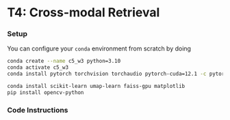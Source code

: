 # T4: Cross-modal Retrieval

### Setup

You can configure your `conda` environment from scratch by doing
```bash
conda create --name c5_w3 python=3.10
conda activate c5_w3
conda install pytorch torchvision torchaudio pytorch-cuda=12.1 -c pytorch -c nvidia

conda install scikit-learn umap-learn faiss-gpu matplotlib
pip install opencv-python
```

### Code Instructions
